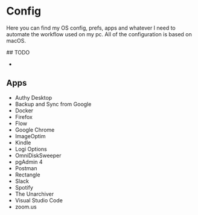 # Config

Here you can find my OS config, prefs, apps and whatever I need to automate the workflow used on my pc. All of the configuration is based on macOS.

## TODO

-

## Apps

- Authy Desktop
- Backup and Sync from Google
- Docker
- Firefox
- Flow
- Google Chrome
- ImageOptim
- Kindle
- Logi Options
- OmniDiskSweeper
- pgAdmin 4
- Postman
- Rectangle
- Slack
- Spotify
- The Unarchiver
- Visual Studio Code
- zoom.us
